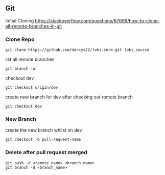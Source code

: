 ## Git

Initial Cloning
https://stackoverflow.com/questions/67699/how-to-clone-all-remote-branches-in-git

### Clone Repo
```
git clone https://github.com/darcys22/loki-core.git loki_source
```

list all remote branches
```
git branch -a
```

checkout dev
```
git checkout origin/dev
```

create new branch for dev after checking out remote branch
```
git checkout dev
```

### New Branch

create the new branch whilst on dev
```
git checkout -b pull-request-name
```

### Delete after pull request merged
```
git push -d <remote_name> <branch_name>
git branch -d <branch_name>
```
